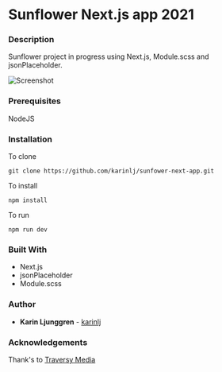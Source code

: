 # Sunflower Next.js app 2021

### Description

Sunflower project in progress using Next.js, Module.scss and jsonPlaceholder.

![Screenshot](https://user-images.githubusercontent.com/20776888/115528150-11a6c880-a292-11eb-8177-56fd89f0a57c.jpg)

### Prerequisites

NodeJS

### Installation

To clone

`git clone https://github.com/karinlj/sunfower-next-app.git`

To install

`npm install`

To run

`npm run dev`

### Built With

- Next.js
- jsonPlaceholder
- Module.scss

### Author

- **Karin Ljunggren** - [karinlj](https://github.com/karinlj)

### Acknowledgements

Thank's to [Traversy Media](https://www.youtube.com/user/TechGuyWeb)
